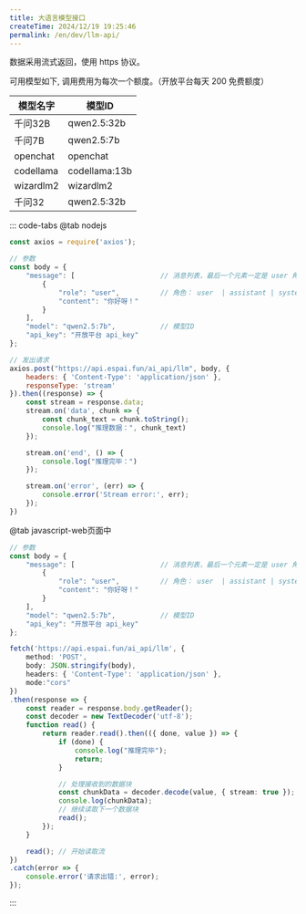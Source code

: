 ```yaml
---
title: 大语言模型接口
createTime: 2024/12/19 19:25:46
permalink: /en/dev/llm-api/
---
```


数据采用流式返回，使用 https 协议。

可用模型如下, 调用费用为每次一个额度。（开放平台每天 200 免费额度）

| 模型名字  | 模型ID        |
| --------- | ------------- |
| 千问32B   | qwen2.5:32b   |
| 千问7B    | qwen2.5:7b    |
| openchat  | openchat      |
| codellama | codellama:13b |
| wizardlm2 | wizardlm2     |
| 千问32    | qwen2.5:32b   |

::: code-tabs
@tab nodejs
```js
const axios = require('axios');

// 参数
const body = {
    "message": [                     // 消息列表，最后一个元素一定是 user 角色
        {
            "role": "user",          // 角色： user  | assistant | system
            "content": "你好呀！"
        }
    ],
    "model": "qwen2.5:7b",           // 模型ID
    "api_key": "开放平台 api_key"
};

// 发出请求
axios.post("https://api.espai.fun/ai_api/llm", body, {
    headers: { 'Content-Type': 'application/json' },
    responseType: 'stream'
}).then((response) => { 
    const stream = response.data;
    stream.on('data', chunk => {
        const chunk_text = chunk.toString();
        console.log("推理数据：", chunk_text)
    });

    stream.on('end', () => {
        console.log("推理完毕：")
    });

    stream.on('error', (err) => { 
        console.error('Stream error:', err); 
    });
})
```



@tab javascript-web页面中
```ts
// 参数
const body = {
    "message": [                     // 消息列表，最后一个元素一定是 user 角色
        {
            "role": "user",          // 角色： user  | assistant | system
            "content": "你好呀！"
        }
    ],
    "model": "qwen2.5:7b",           // 模型ID
    "api_key": "开放平台 api_key"
};

fetch('https://api.espai.fun/ai_api/llm', {
    method: 'POST',
    body: JSON.stringify(body),
    headers: { 'Content-Type': 'application/json' },
    mode:"cors"
})
.then(response => {
    const reader = response.body.getReader();
    const decoder = new TextDecoder('utf-8');
    function read() {
        return reader.read().then(({ done, value }) => {
            if (done) { 
                console.log("推理完毕"); 
                return;
            }

            // 处理接收到的数据块
            const chunkData = decoder.decode(value, { stream: true });
            console.log(chunkData); 
            // 继续读取下一个数据块
            read();
        });
    }

    read(); // 开始读取流
})
.catch(error => {
    console.error('请求出错:', error); 
});

```
:::